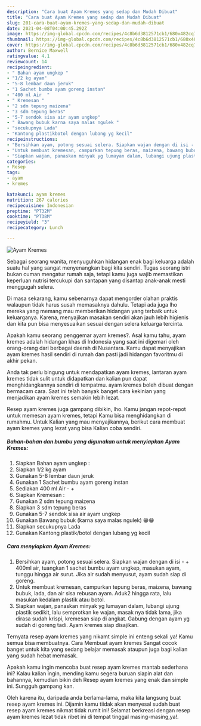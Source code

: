 ```yaml
---
description: "Cara buat Ayam Kremes yang sedap dan Mudah Dibuat"
title: "Cara buat Ayam Kremes yang sedap dan Mudah Dibuat"
slug: 201-cara-buat-ayam-kremes-yang-sedap-dan-mudah-dibuat
date: 2021-04-08T04:00:45.292Z
image: https://img-global.cpcdn.com/recipes/4c8b6d3812571cb1/680x482cq70/ayam-kremes-foto-resep-utama.jpg
thumbnail: https://img-global.cpcdn.com/recipes/4c8b6d3812571cb1/680x482cq70/ayam-kremes-foto-resep-utama.jpg
cover: https://img-global.cpcdn.com/recipes/4c8b6d3812571cb1/680x482cq70/ayam-kremes-foto-resep-utama.jpg
author: Bernice Maxwell
ratingvalue: 4.1
reviewcount: 14
recipeingredient:
- " Bahan ayam ungkep "
- "1/2 kg ayam"
- "5-8 lembar daun jeruk"
- "1 Sachet bumbu ayam goreng instan"
- "400 ml Air  "
- " Kremesan "
- "2 sdm tepung maizena"
- "3 sdm tepung beras"
- "5-7 sendok sisa air ayam ungkep"
- " Bawang bubuk karna saya malas ngulek "
- "secukupnya Lada"
- "Kantong plastikbotol dengan lubang yg kecil"
recipeinstructions:
- "Bersihkan ayam, potong sesuai selera. Siapkan wajan dengan di isi - + 400ml air, tuangkan 1 sachet bumbu ayam ungkep, masukan ayam, tunggu hingga air surut. Jika air sudah menyusut, ayam sudah siap di goreng."
- "Untuk membuat kremesan, campurkan tepung beras, maizena, bawang bubuk, lada, dan air sisa rebusan ayam. Aduk2 hingga rata, lalu masukan kedalam plastik atau botol."
- "Siapkan wajan, panaskan minyak yg lumayan dalam, lubangi ujung plastik sedikit, lalu semprotkan ke wajan, masak nya tidak lama, jika dirasa sudah krispi, kremesan siap di angkat. Gabung dengan ayam yg sudah di goreng tadi. Ayam kremes siap disajikan."
categories:
- Resep
tags:
- ayam
- kremes

katakunci: ayam kremes 
nutrition: 267 calories
recipecuisine: Indonesian
preptime: "PT32M"
cooktime: "PT38M"
recipeyield: "3"
recipecategory: Lunch

---
```



![Ayam Kremes](https://img-global.cpcdn.com/recipes/4c8b6d3812571cb1/680x482cq70/ayam-kremes-foto-resep-utama.jpg)

Sebagai seorang wanita, menyuguhkan hidangan enak bagi keluarga adalah suatu hal yang sangat menyenangkan bagi kita sendiri. Tugas seorang istri bukan cuman mengatur rumah saja, tetapi kamu juga wajib memastikan keperluan nutrisi tercukupi dan santapan yang disantap anak-anak mesti menggugah selera.

Di masa  sekarang, kamu sebenarnya dapat mengorder olahan praktis walaupun tidak harus susah memasaknya dahulu. Tetapi ada juga lho mereka yang memang mau memberikan hidangan yang terbaik untuk keluarganya. Karena, menyajikan masakan sendiri akan jauh lebih higienis dan kita pun bisa menyesuaikan sesuai dengan selera keluarga tercinta. 



Apakah kamu seorang penggemar ayam kremes?. Asal kamu tahu, ayam kremes adalah hidangan khas di Indonesia yang saat ini digemari oleh orang-orang dari berbagai daerah di Nusantara. Kamu dapat menyajikan ayam kremes hasil sendiri di rumah dan pasti jadi hidangan favoritmu di akhir pekan.

Anda tak perlu bingung untuk mendapatkan ayam kremes, lantaran ayam kremes tidak sulit untuk didapatkan dan kalian pun dapat menghidangkannya sendiri di tempatmu. ayam kremes boleh dibuat dengan bermacam cara. Saat ini telah banyak banget cara kekinian yang menjadikan ayam kremes semakin lebih lezat.

Resep ayam kremes juga gampang dibikin, lho. Kamu jangan repot-repot untuk memesan ayam kremes, tetapi Kamu bisa menghidangkan di rumahmu. Untuk Kalian yang mau menyajikannya, berikut cara membuat ayam kremes yang lezat yang bisa Kalian coba sendiri.

<!--inarticleads1-->

##### Bahan-bahan dan bumbu yang digunakan untuk menyiapkan Ayam Kremes:

1. Siapkan  Bahan ayam ungkep :
1. Siapkan 1/2 kg ayam
1. Gunakan 5-8 lembar daun jeruk
1. Gunakan 1 Sachet bumbu ayam goreng instan
1. Sediakan 400 ml Air - +
1. Siapkan  Kremesan :
1. Gunakan 2 sdm tepung maizena
1. Siapkan 3 sdm tepung beras
1. Gunakan 5-7 sendok sisa air ayam ungkep
1. Gunakan  Bawang bubuk (karna saya malas ngulek) 😁😁
1. Siapkan secukupnya Lada
1. Gunakan Kantong plastik/botol dengan lubang yg kecil




<!--inarticleads2-->

##### Cara menyiapkan Ayam Kremes:

1. Bersihkan ayam, potong sesuai selera. Siapkan wajan dengan di isi - + 400ml air, tuangkan 1 sachet bumbu ayam ungkep, masukan ayam, tunggu hingga air surut. Jika air sudah menyusut, ayam sudah siap di goreng.
1. Untuk membuat kremesan, campurkan tepung beras, maizena, bawang bubuk, lada, dan air sisa rebusan ayam. Aduk2 hingga rata, lalu masukan kedalam plastik atau botol.
1. Siapkan wajan, panaskan minyak yg lumayan dalam, lubangi ujung plastik sedikit, lalu semprotkan ke wajan, masak nya tidak lama, jika dirasa sudah krispi, kremesan siap di angkat. Gabung dengan ayam yg sudah di goreng tadi. Ayam kremes siap disajikan.




Ternyata resep ayam kremes yang nikamt simple ini enteng sekali ya! Kamu semua bisa membuatnya. Cara Membuat ayam kremes Sangat cocok banget untuk kita yang sedang belajar memasak ataupun juga bagi kalian yang sudah hebat memasak.

Apakah kamu ingin mencoba buat resep ayam kremes mantab sederhana ini? Kalau kalian ingin, mending kamu segera buruan siapin alat dan bahannya, kemudian bikin deh Resep ayam kremes yang enak dan simple ini. Sungguh gampang kan. 

Oleh karena itu, daripada anda berlama-lama, maka kita langsung buat resep ayam kremes ini. Dijamin kamu tiidak akan menyesal sudah buat resep ayam kremes nikmat tidak rumit ini! Selamat berkreasi dengan resep ayam kremes lezat tidak ribet ini di tempat tinggal masing-masing,ya!.


